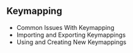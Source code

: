 ## Keymapping

- Common Issues With Keymapping
- Importing and Exporting Keymappings
- Using and Creating New Keymappings
